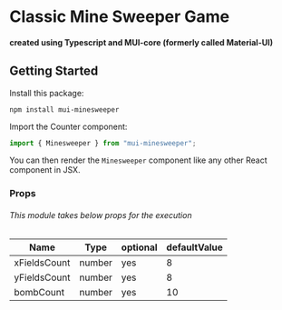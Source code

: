 # Classic Mine Sweeper Game

#### created using Typescript and MUI-core (formerly called Material-UI)

## Getting Started

Install this package:

```shell
npm install mui-minesweeper
```

Import the Counter component:

```js
import { Minesweeper } from "mui-minesweeper";
```

You can then render the `Minesweeper` component like any other React component in JSX.

### Props

###### This module takes below props for the execution

| Name         | Type   | optional | defaultValue |
| ------------ | ------ | -------- | ------------ |
| xFieldsCount | number | yes      | 8            |
| yFieldsCount | number | yes      | 8            |
| bombCount    | number | yes      | 10           |
